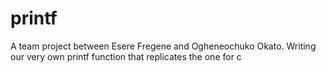 # printf
A team project between Esere Fregene and Ogheneochuko Okato. Writing our very own printf function that replicates the one for c
